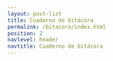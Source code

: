 ```yaml
---
layout: post-list
title: Cuaderno de bitácora
permalink: /bitacora/index.html
position: 2
navlevel: header
navtitle: Cuaderno de bitácora
---
```

